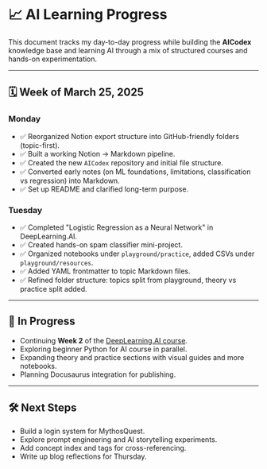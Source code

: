 # 📈 AI Learning Progress

This document tracks my day-to-day progress while building the **AICodex** knowledge base and learning AI through a mix of structured courses and hands-on experimentation.

---

## 🗓️ Week of March 25, 2025

### Monday
- ✅ Reorganized Notion export structure into GitHub-friendly folders (topic-first).
- ✅ Built a working Notion → Markdown pipeline.
- ✅ Created the new `AICodex` repository and initial file structure.
- ✅ Converted early notes (on ML foundations, limitations, classification vs regression) into Markdown.
- ✅ Set up README and clarified long-term purpose.

### Tuesday
- ✅ Completed "Logistic Regression as a Neural Network" in DeepLearning.AI.
- ✅ Created hands-on spam classifier mini-project.
- ✅ Organized notebooks under `playground/practice`, added CSVs under `playground/resources`.
- ✅ Added YAML frontmatter to topic Markdown files.
- ✅ Refined folder structure: topics split from playground, theory vs practice split added.

---

## 📌 In Progress

- Continuing **Week 2** of the [DeepLearning.AI course](https://www.coursera.org/learn/neural-networks-deep-learning).
- Exploring beginner Python for AI course in parallel.
- Expanding theory and practice sections with visual guides and more notebooks.
- Planning Docusaurus integration for publishing.

---

## 🛠️ Next Steps

- Build a login system for MythosQuest.
- Explore prompt engineering and AI storytelling experiments.
- Add concept index and tags for cross-referencing.
- Write up blog reflections for Thursday.

